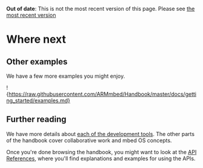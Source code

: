 <span class="warnings">**Out of date**: This is not the most recent version of this page. Please see [the most recent version](https://os.mbed.com/docs/latest/tutorials/index.html)</span>
# Where next

## Other examples

We have a few more examples you might enjoy.

!{https://raw.githubusercontent.com/ARMmbed/Handbook/master/docs/getting_started/examples.md}

## Further reading

We have more details about [each of the development tools](../dev_tools/options.md). The other parts of the handbook cover collaborative work and mbed OS concepts.

Once you're done browsing the handbook, you might want to look at the [API References](https://docs.mbed.com/docs/mbed-os-api-reference/), where you'll find explanations and examples for using the APIs.
